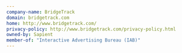 ```yaml
---
company-name: BridgeTrack
domain: bridgetrack.com
home: http://www.bridgetrack.com/
privacy-policy: http://www.bridgetrack.com/privacy-policy.html
owned-by: Sapient
member-of: "Interactive Advertising Bureau (IAB)"
---
```




